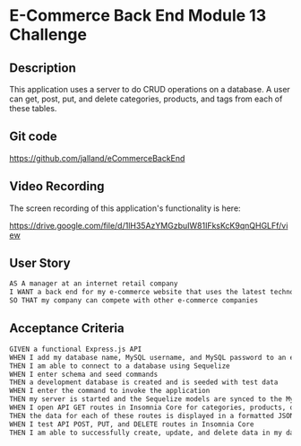 # E-Commerce Back End Module 13 Challenge

## Description

This application uses a server to do CRUD operations on a database. A user can get, post, put, and delete categories, products, and tags from each of these tables. 

## Git code
https://github.com/jalland/eCommerceBackEnd 


## Video Recording
The screen recording of this application's functionality is here:

https://drive.google.com/file/d/1lH35AzYMGzbuIW81IFksKcK9qnQHGLFf/view 



## User Story

```md
AS A manager at an internet retail company
I WANT a back end for my e-commerce website that uses the latest technologies
SO THAT my company can compete with other e-commerce companies
```

## Acceptance Criteria

```md
GIVEN a functional Express.js API
WHEN I add my database name, MySQL username, and MySQL password to an environment variable file
THEN I am able to connect to a database using Sequelize
WHEN I enter schema and seed commands
THEN a development database is created and is seeded with test data
WHEN I enter the command to invoke the application
THEN my server is started and the Sequelize models are synced to the MySQL database
WHEN I open API GET routes in Insomnia Core for categories, products, or tags
THEN the data for each of these routes is displayed in a formatted JSON
WHEN I test API POST, PUT, and DELETE routes in Insomnia Core
THEN I am able to successfully create, update, and delete data in my database
```

